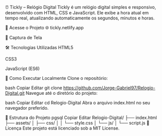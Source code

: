 ⏰ Tickly – Relógio Digital
Tickly é um relógio digital simples e responsivo, desenvolvido com HTML, CSS e JavaScript. Ele exibe a hora atual em tempo real, atualizando automaticamente os segundos, minutos e horas.

🔗 Acesse o Projeto
🌐 tickly.netlify.app

📸 Captura de Tela

🛠️ Tecnologias Utilizadas
HTML5

CSS3

JavaScript (ES6)

🚀 Como Executar Localmente
Clone o repositório:

bash
Copiar
Editar
git clone https://github.com/Jorge-Gabriel97/Relogio-Digital.git
Navegue até o diretório do projeto:

bash
Copiar
Editar
cd Relogio-Digital
Abra o arquivo index.html no seu navegador preferido.

📁 Estrutura do Projeto
pgsql
Copiar
Editar
Relogio-Digital/
├── index.html
├── assets/
│   ├── css/
│   │   └── style.css
│   └── js/
│       └── script.js
📄 Licença
Este projeto está licenciado sob a MIT License.

